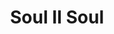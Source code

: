 ---
title: "Soul II Soul"
summary: "Led by producer/vocalist/songwriter DJ Jazzie B, Soul II Soul was one of the most innovative dance/R&B outfits of the late '80s, creating a seductive, deep R&B that borrowed from Philly soul, disco, reggae, and '80s hip-hop. Originally featuring , producer/arranger and instrumentalist Philip , the musical collective came together in the late '80s. Two singles, \"Fairplay\" and \"Feel Free\", began to attract attention both in clubs and in the press. Featuring the vocals of , Soul II Soul's third single \"Keep on Movin'\", reached the U.K. Top Ten in March of 1989. Released in the summer of 1989, \"Back to Life\" also featured Wheeler and became their first number 1 hit. Soul II Soul released their debut album, Club Classics, Vol. One, shortly afterward. Wheeler left the group before the recording of the group's second album, Vol. 2: 1990 — A New Decade. The album debuted at number one in the U.K., yet it caught the group in a holding pattern. Hooper soon left the collective, leaving Jazzie B. to soldier on alone. Hooper went on to work with several of the most influential and popular acts of the early '90s, including , , and . Since 2007, Soul II Soul has reunited with the lineup of Jazzie B and Caron Wheeler. Wheeler took a departure from the group after their reunion tour in 2010, with Charlotte taking her place as lead vocalist. In 2013, Charlotte left the group to focus on her solo career and Wheeler rejoined the group. In December 2016, Soul II Soul released their second live album \"Origins\", which features Wheeler and Jazzie B as the lineup."
image: "soul-ii-soul.jpg"
---